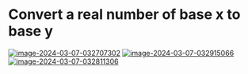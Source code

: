 <h1> Convert a real number of base x to base y </h1>
<a href="https://imgbb.com/"><img src="https://i.ibb.co/yqQRwX8/image-2024-03-07-032707302.png" alt="image-2024-03-07-032707302" border="0"></a>
<a href="https://imgbb.com/"><img src="https://i.ibb.co/Tm8bfpK/image-2024-03-07-032915066.png" alt="image-2024-03-07-032915066" border="0"></a>
<a href="https://imgbb.com/"><img src="https://i.ibb.co/jDqczYS/image-2024-03-07-032811306.png" alt="image-2024-03-07-032811306" border="0"></a>
